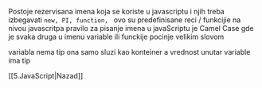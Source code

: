 Postoje rezervisana imena koja se koriste u javascriptu i njih treba izbegavati
`new, PI, function, `
ovo su predefinisane reci / funkcijie na nivou javascritpa 
pravilo za pisanje imena u javaScriptu je Camel Case gde je svaka druga  u imenu variable ili funckije pocinje velikim slovom

variabla nema tip ona samo sluzi kao konteiner
a vrednost unutar variable ima tip

[[5.JavaScript|Nazad]] 